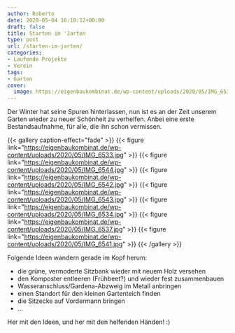 ```yaml
---
author: Roberto
date: 2020-05-04 16:10:12+00:00
draft: false
title: Starten im 'Jarten
type: post
url: /starten-im-jarten/
categories:
- Laufende Projekte
- Verein
tags:
- Garten
cover:
  image: https://eigenbaukombinat.de/wp-content/uploads/2020/05/IMG_6533.jpg
---
```





Der Winter hat seine Spuren hinterlassen, nun ist es an der Zeit unserem Garten wieder zu neuer Schönheit zu verhelfen. Anbei eine erste Bestandsaufnahme, für alle, die ihn schon vermissen.





<!-- more -->



{{< gallery caption-effect="fade" >}}
  {{< figure link="https://eigenbaukombinat.de/wp-content/uploads/2020/05/IMG_6533.jpg" >}}
  {{< figure link="https://eigenbaukombinat.de/wp-content/uploads/2020/05/IMG_6544.jpg" >}}
  {{< figure link="https://eigenbaukombinat.de/wp-content/uploads/2020/05/IMG_6542.jpg" >}}
  {{< figure link="https://eigenbaukombinat.de/wp-content/uploads/2020/05/IMG_6543.jpg" >}}
  {{< figure link="https://eigenbaukombinat.de/wp-content/uploads/2020/05/IMG_6534.jpg" >}}
  {{< figure link="https://eigenbaukombinat.de/wp-content/uploads/2020/05/IMG_6537.jpg" >}}
  {{< figure link="https://eigenbaukombinat.de/wp-content/uploads/2020/05/IMG_6541.jpg" >}}
{{< /gallery >}}





Folgende Ideen wandern gerade im Kopf herum:





* die grüne, vermoderte Sitzbank wieder mit neuem Holz versehen
* den Komposter entleeren (Frühbeet?) und wieder fest zusammenbauen
* Wasseranschluss/Gardena-Abzweig im Metall anbringen
* einen Standort für den kleinen Gartenteich finden
* die Sitzecke auf Vordermann bringen
* ...


Her mit den Ideen, und her mit den helfenden Händen! :)
